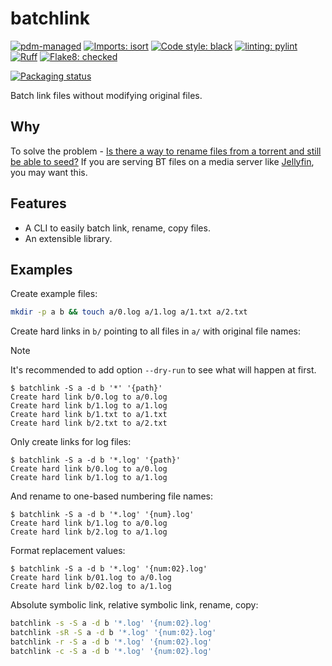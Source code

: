 # batchlink

[![pdm-managed](https://img.shields.io/badge/pdm-managed-blueviolet)](https://pdm-project.org)
[![Imports: isort](https://img.shields.io/badge/%20imports-isort-%231674b1?style=flat&labelColor=ef8336)](https://pycqa.github.io/isort)
[![Code style: black](https://img.shields.io/badge/code%20style-black-000000.svg)](https://github.com/psf/black)
[![linting: pylint](https://img.shields.io/badge/linting-pylint-yellowgreen)](https://github.com/pylint-dev/pylint)
[![Ruff](https://img.shields.io/endpoint?url=https://raw.githubusercontent.com/astral-sh/ruff/main/assets/badge/v2.json)](https://github.com/astral-sh/ruff)
[![Flake8: checked](https://img.shields.io/badge/flake8-checked-blueviolet)](https://flake8.pycqa.org)

[![Packaging status](https://repology.org/badge/vertical-allrepos/python:batchlink.svg)](https://repology.org/project/python:batchlink/versions)

Batch link files without modifying original files.

## Why

To solve the problem - [Is there a way to rename files from a torrent and still be able to seed?](https://www.reddit.com/r/qBittorrent/comments/ie3p10/is_there_a_way_to_rename_files_from_a_torrent_and)
If you are serving BT files on a media server like [Jellyfin](https://jellyfin.org), you
may want this.

## Features

- A CLI to easily batch link, rename, copy files.
- An extensible library.

## Examples

Create example files:

```bash
mkdir -p a b && touch a/0.log a/1.log a/1.txt a/2.txt
```

Create hard links in `b/` pointing to all files in `a/` with original file names:

> [!NOTE]
> It's recommended to add option `--dry-run` to see what will happen at first.

```console
$ batchlink -S a -d b '*' '{path}'
Create hard link b/0.log to a/0.log
Create hard link b/1.log to a/1.log
Create hard link b/1.txt to a/1.txt
Create hard link b/2.txt to a/2.txt
```

Only create links for log files:

```console
$ batchlink -S a -d b '*.log' '{path}'
Create hard link b/0.log to a/0.log
Create hard link b/1.log to a/1.log
```

And rename to one-based numbering file names:

```console
$ batchlink -S a -d b '*.log' '{num}.log'
Create hard link b/1.log to a/0.log
Create hard link b/2.log to a/1.log
```

Format replacement values:

```console
$ batchlink -S a -d b '*.log' '{num:02}.log'
Create hard link b/01.log to a/0.log
Create hard link b/02.log to a/1.log
```

Absolute symbolic link, relative symbolic link, rename, copy:

```bash
batchlink -s -S a -d b '*.log' '{num:02}.log'
batchlink -sR -S a -d b '*.log' '{num:02}.log'
batchlink -r -S a -d b '*.log' '{num:02}.log'
batchlink -c -S a -d b '*.log' '{num:02}.log'
```
